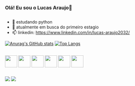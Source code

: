 ### Olá! Eu sou o Lucas Araujo👋
##

- 🌱 estudando python
- 🤔 atualmente em busca do primeiro estagio
- 📫 linkedin: https://www.linkedin.com/in/lucas-araujo2032/

[![Anurag's GitHub stats](https://github-readme-stats.vercel.app/api?username=lucas-araujo20&show_icons=true&theme=gruvbox)](https://github.com/anuraghazra/github-readme-stats)
[![Top Langs](https://github-readme-stats.vercel.app/api/top-langs/?username=lucas-araujo20&hide_progress=true)](https://github.com/anuraghazra/github-readme-stats)

<div style="display:inline_block"><br>
<img align="center" height="40" width="40" src="https://cdn.jsdelivr.net/gh/devicons/devicon/icons/html5/html5-original.svg" />
<img  align="center" height="40" width="40" src="https://cdn.jsdelivr.net/gh/devicons/devicon/icons/css3/css3-original.svg" />             
<img align="center" height="40" width="40" src="https://cdn.jsdelivr.net/gh/devicons/devicon/icons/javascript/javascript-original.svg" />
<img align="center" height="40" width="40" src="https://cdn.jsdelivr.net/gh/devicons/devicon/icons/python/python-original.svg" />
<img align="center" height="40" width="40" src="https://cdn.jsdelivr.net/gh/devicons/devicon/icons/php/php-original.svg" />
<img align="center" height="40" width="40" src="https://cdn.jsdelivr.net/gh/devicons/devicon/icons/mysql/mysql-original-wordmark.svg" />      
</div>

##

<div>
  <a href="https://www.linkedin.com/in/lucas-araujo2032/"><img src="https://img.shields.io/badge/LinkedIn-0077B5?style=for-the-badge&logo=linkedin&logoColor=white"></a>
  <a href="mailto:ls.araujo2032@gmail.com"><img src="https://img.shields.io/badge/Gmail-D14836?style=for-the-badge&logo=gmail&logoColor=white"></a>
</div>
